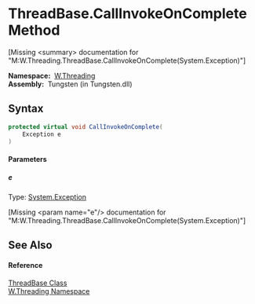 ThreadBase.CallInvokeOnComplete Method
======================================
  
[Missing &lt;summary> documentation for "M:W.Threading.ThreadBase.CallInvokeOnComplete(System.Exception)"]


  **Namespace:**  [W.Threading][1]  
  **Assembly:**  Tungsten (in Tungsten.dll)

Syntax
------

```csharp
protected virtual void CallInvokeOnComplete(
	Exception e
)
```

#### Parameters

##### *e*
Type: [System.Exception][2]  

[Missing &lt;param name="e"/> documentation for "M:W.Threading.ThreadBase.CallInvokeOnComplete(System.Exception)"]



See Also
--------

#### Reference
[ThreadBase Class][3]  
[W.Threading Namespace][1]  

[1]: ../README.md
[2]: http://msdn.microsoft.com/en-us/library/c18k6c59
[3]: README.md
[4]: ../../_icons/Help.png